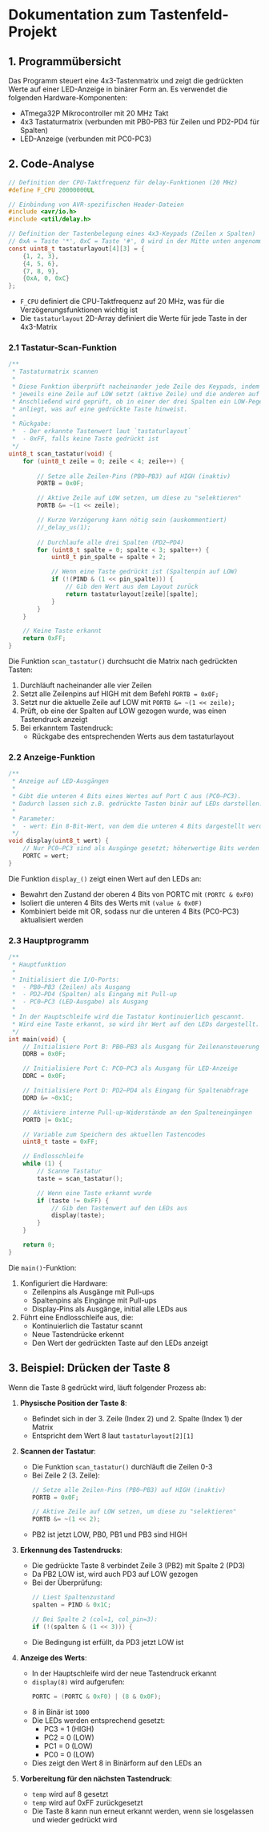 # Dokumentation zum Tastenfeld-Projekt

## 1. Programmübersicht

Das Programm steuert eine 4x3-Tastenmatrix und zeigt die gedrückten Werte auf einer LED-Anzeige in binärer Form an. Es verwendet die folgenden Hardware-Komponenten:

- ATmega32P Mikrocontroller mit 20 MHz Takt
- 4x3 Tastaturmatrix (verbunden mit PB0-PB3 für Zeilen und PD2-PD4 für Spalten)
- LED-Anzeige (verbunden mit PC0-PC3)

## 2. Code-Analyse

```c
// Definition der CPU-Taktfrequenz für delay-Funktionen (20 MHz)
#define F_CPU 20000000UL  

// Einbindung von AVR-spezifischen Header-Dateien
#include <avr/io.h>
#include <util/delay.h>

// Definition der Tastenbelegung eines 4x3-Keypads (Zeilen x Spalten)
// 0xA = Taste '*', 0xC = Taste '#', 0 wird in der Mitte unten angenommen
const uint8_t tastaturlayout[4][3] = {
    {1, 2, 3},
    {4, 5, 6},
    {7, 8, 9},
    {0xA, 0, 0xC}
};
```

- `F_CPU` definiert die CPU-Taktfrequenz auf 20 MHz, was für die Verzögerungsfunktionen wichtig ist
- Die `tastaturlayout` 2D-Array definiert die Werte für jede Taste in der 4x3-Matrix

### 2.1 Tastatur-Scan-Funktion

```c
/**
 * Tastaturmatrix scannen
 * 
 * Diese Funktion überprüft nacheinander jede Zeile des Keypads, indem sie 
 * jeweils eine Zeile auf LOW setzt (aktive Zeile) und die anderen auf HIGH.
 * Anschließend wird geprüft, ob in einer der drei Spalten ein LOW-Pegel 
 * anliegt, was auf eine gedrückte Taste hinweist.
 * 
 * Rückgabe:
 *  - Der erkannte Tastenwert laut `tastaturlayout`
 *  - 0xFF, falls keine Taste gedrückt ist
 */
uint8_t scan_tastatur(void) {
    for (uint8_t zeile = 0; zeile < 4; zeile++) {
		
        // Setze alle Zeilen-Pins (PB0–PB3) auf HIGH (inaktiv)
        PORTB = 0x0F;

        // Aktive Zeile auf LOW setzen, um diese zu "selektieren"
        PORTB &= ~(1 << zeile);

        // Kurze Verzögerung kann nötig sein (auskommentiert)
        //_delay_us(1); 
		
        // Durchlaufe alle drei Spalten (PD2–PD4)
        for (uint8_t spalte = 0; spalte < 3; spalte++) {
            uint8_t pin_spalte = spalte + 2;

            // Wenn eine Taste gedrückt ist (Spaltenpin auf LOW)
            if (!(PIND & (1 << pin_spalte))) {
                // Gib den Wert aus dem Layout zurück
                return tastaturlayout[zeile][spalte];
            }
        }
    }

    // Keine Taste erkannt
    return 0xFF;
}
```

Die Funktion `scan_tastatur()` durchsucht die Matrix nach gedrückten Tasten:

1. Durchläuft nacheinander alle vier Zeilen
2. Setzt alle Zeilenpins auf HIGH mit dem Befehl `PORTB = 0x0F;`
3. Setzt nur die aktuelle Zeile auf LOW mit `PORTB &= ~(1 << zeile);`
4. Prüft, ob eine der Spalten auf LOW gezogen wurde, was einen Tastendruck anzeigt
5. Bei erkanntem Tastendruck:
   - Rückgabe des entsprechenden Werts aus dem tastaturlayout

### 2.2 Anzeige-Funktion

```c
/**
 * Anzeige auf LED-Ausgängen
 * 
 * Gibt die unteren 4 Bits eines Wertes auf Port C aus (PC0–PC3).
 * Dadurch lassen sich z.B. gedrückte Tasten binär auf LEDs darstellen.
 *
 * Parameter:
 *  - wert: Ein 8-Bit-Wert, von dem die unteren 4 Bits dargestellt werden
 */
void display(uint8_t wert) {
    // Nur PC0–PC3 sind als Ausgänge gesetzt; höherwertige Bits werden ignoriert
    PORTC = wert;
}
```

Die Funktion `display_()` zeigt einen Wert auf den LEDs an:
- Bewahrt den Zustand der oberen 4 Bits von PORTC mit `(PORTC & 0xF0)`
- Isoliert die unteren 4 Bits des Werts mit `(value & 0x0F)`
- Kombiniert beide mit OR, sodass nur die unteren 4 Bits (PC0-PC3) aktualisiert werden

### 2.3 Hauptprogramm

```c
/**
 * Hauptfunktion
 * 
 * Initialisiert die I/O-Ports:
 *  - PB0–PB3 (Zeilen) als Ausgang
 *  - PD2–PD4 (Spalten) als Eingang mit Pull-up
 *  - PC0–PC3 (LED-Ausgabe) als Ausgang
 * 
 * In der Hauptschleife wird die Tastatur kontinuierlich gescannt.
 * Wird eine Taste erkannt, so wird ihr Wert auf den LEDs dargestellt.
 */
int main(void) {
    // Initialisiere Port B: PB0–PB3 als Ausgang für Zeilenansteuerung
    DDRB = 0x0F;

    // Initialisiere Port C: PC0–PC3 als Ausgang für LED-Anzeige
    DDRC = 0x0F;

    // Initialisiere Port D: PD2–PD4 als Eingang für Spaltenabfrage
    DDRD &= ~0x1C;

    // Aktiviere interne Pull-up-Widerstände an den Spalteneingängen
    PORTD |= 0x1C;

    // Variable zum Speichern des aktuellen Tastencodes
    uint8_t taste = 0xFF;

    // Endlosschleife
    while (1) {
        // Scanne Tastatur
        taste = scan_tastatur();

        // Wenn eine Taste erkannt wurde
        if (taste != 0xFF) {
            // Gib den Tastenwert auf den LEDs aus
            display(taste);
        }
    }

    return 0;
}
```

Die `main()`-Funktion:
1. Konfiguriert die Hardware:
   - Zeilenpins als Ausgänge mit Pull-ups
   - Spaltenpins als Eingänge mit Pull-ups
   - Display-Pins als Ausgänge, initial alle LEDs aus
2. Führt eine Endlosschleife aus, die:
   - Kontinuierlich die Tastatur scannt
   - Neue Tastendrücke erkennt
   - Den Wert der gedrückten Taste auf den LEDs anzeigt

## 3. Beispiel: Drücken der Taste 8

Wenn die Taste 8 gedrückt wird, läuft folgender Prozess ab:

1. **Physische Position der Taste 8**:
   - Befindet sich in der 3. Zeile (Index 2) und 2. Spalte (Index 1) der Matrix
   - Entspricht dem Wert 8 laut `tastaturlayout[2][1]`

2. **Scannen der Tastatur**:
   - Die Funktion `scan_tastatur()` durchläuft die Zeilen 0-3
   - Bei Zeile 2 (3. Zeile):
     ```c
     // Setze alle Zeilen-Pins (PB0–PB3) auf HIGH (inaktiv)
     PORTB = 0x0F;

     // Aktive Zeile auf LOW setzen, um diese zu "selektieren"
     PORTB &= ~(1 << 2);
     ```
   - PB2 ist jetzt LOW, PB0, PB1 und PB3 sind HIGH

3. **Erkennung des Tastendrucks**:
   - Die gedrückte Taste 8 verbindet Zeile 3 (PB2) mit Spalte 2 (PD3)
   - Da PB2 LOW ist, wird auch PD3 auf LOW gezogen
   - Bei der Überprüfung:
     ```c
     // Liest Spaltenzustand
     spalten = PIND & 0x1C;
     
     // Bei Spalte 2 (col=1, col_pin=3):
     if (!(spalten & (1 << 3))) {
     ```
   - Die Bedingung ist erfüllt, da PD3 jetzt LOW ist

4. **Anzeige des Werts**:
   - In der Hauptschleife wird der neue Tastendruck erkannt
   - `display(8)` wird aufgerufen:
     ```c
     PORTC = (PORTC & 0xF0) | (8 & 0x0F);
     ```
   - 8 in Binär ist `1000`
   - Die LEDs werden entsprechend gesetzt:
     - PC3 = 1 (HIGH)
     - PC2 = 0 (LOW)
     - PC1 = 0 (LOW)
     - PC0 = 0 (LOW)
   - Dies zeigt den Wert 8 in Binärform auf den LEDs an

6. **Vorbereitung für den nächsten Tastendruck**:
   - `temp` wird auf 8 gesetzt
   - `temp` wird auf 0xFF zurückgesetzt
   - Die Taste 8 kann nun erneut erkannt werden, wenn sie losgelassen und wieder gedrückt wird
